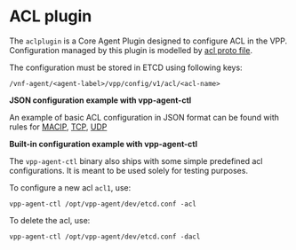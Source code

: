 # ACL plugin

The `aclplugin` is a Core Agent Plugin designed to configure ACL in the VPP.
Configuration managed by this plugin is modelled by [acl proto file](../common/model/acl/acl.proto).

The configuration must be stored in ETCD using following keys:

```
/vnf-agent/<agent-label>/vpp/config/v1/acl/<acl-name>
```

**JSON configuration example with vpp-agent-ctl**

An example of basic ACL configuration in JSON format can be found with rules for
[MACIP](../../../cmd/vpp-agent-ctl/json/acl-macip.json), [TCP](../../../cmd/vpp-agent-ctl/json/acl-tcp.json), [UDP](../../../cmd/vpp-agent-ctl/json/l2_fib.json)

**Built-in configuration example with vpp-agent-ctl**

The `vpp-agent-ctl` binary also ships with some simple predefined acl configurations.
It is meant to be used solely for testing purposes.

To configure a new acl `acl1`, use:
```
vpp-agent-ctl /opt/vpp-agent/dev/etcd.conf -acl
```

To delete the acl, use:
```
vpp-agent-ctl /opt/vpp-agent/dev/etcd.conf -dacl
```
